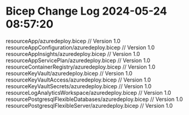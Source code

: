 # Bicep Change Log 2024-05-24 08:57:20
resourceApp/azuredeploy.bicep                                // Version 1.0
resourceAppConfiguration/azuredeploy.bicep                   // Version 1.0
resourceAppInsights/azuredeploy.bicep                        // Version 1.0
resourceAppServicePlan/azuredeploy.bicep                     // Version 1.0
resourceContainerRegistry/azuredeploy.bicep                  // Version 1.0
resourceKeyVault/azuredeploy.bicep                           // Version 1.0
resourceKeyVaultAccess/azuredeploy.bicep                     // Version 1.0
resourceKeyVaultSecrets/azuredeploy.bicep                    // Version 1.0
resourceLogAnalyticsWorkspace/azuredeploy.bicep              // Version 1.0
resourcePostgresqlFlexibleDatabases/azuredeploy.bicep        // Version 1.0
resourcePostgresqlFlexibleServer/azuredeploy.bicep           // Version 1.0
